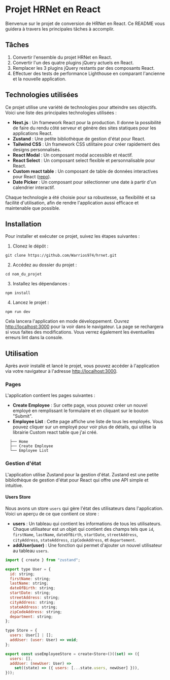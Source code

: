# Projet HRNet en React

Bienvenue sur le projet de conversion de HRNet en React. Ce README vous guidera à travers les principales tâches à accomplir.

## Tâches

1. Convertir l'ensemble du projet HRNet en React.
2. Convertir l'un des quatre plugins jQuery actuels en React.
3. Remplacer les 3 plugins jQuery restants par des composants React.
4. Effectuer des tests de performance Lighthouse en comparant l'ancienne et la nouvelle application.

## Technologies utilisées

Ce projet utilise une variété de technologies pour atteindre ses objectifs. Voici une liste des principales technologies utilisées :

- **Next.js** : Un framework React pour la production. Il donne la possibilité de faire du rendu côté serveur et génère des sites statiques pour les applications React.
- **Zustand** : Une petite bibliothèque de gestion d'état pour React.
- **Tailwind CSS** : Un framework CSS utilitaire pour créer rapidement des designs personnalisés.
- **React Modal** : Un composant modal accessible et réactif.
- **React Select** : Un composant select flexible et personnalisable pour React.
- **Custom react table** : Un composant de table de données interactives pour React ([repo](https://github.com/Warrios974/custom-react-table)).
- **Date Picker** : Un composant pour sélectionner une date à partir d'un calendrier interactif.

Chaque technologie a été choisie pour sa robustesse, sa flexibilité et sa facilité d'utilisation, afin de rendre l'application aussi efficace et maintenable que possible.

## Installation

Pour installer et exécuter ce projet, suivez les étapes suivantes :

1. Clonez le dépôt :

```shell
git clone https://github.com/Warrios974/hrnet.git
```

2. Accédez au dossier du projet :

```shell
cd nom_du_projet
```

3. Installez les dépendances :

```shell
npm install
```

4. Lancez le projet :

```shell
npm run dev
```

Cela lancera l'application en mode développement. Ouvrez [http://localhost:3000](http://localhost:3000) pour la voir dans le navigateur. La page se rechargera si vous faites des modifications. Vous verrez également les éventuelles erreurs lint dans la console.

## Utilisation

Après avoir installé et lancé le projet, vous pouvez accéder à l'application via votre navigateur à l'adresse [http://localhost:3000](http://localhost:3000).

### Pages

L'application contient les pages suivantes :

- **Create Employee** : Sur cette page, vous pouvez créer un nouvel employé en remplissant le formulaire et en cliquant sur le bouton "Submit".
- **Employee List** : Cette page affiche une liste de tous les employés. Vous pouvez cliquer sur un employé pour voir plus de détails, qui utilise la librairie Custom react table que j'ai créé.

```shell
  ├── Home
  ├── Create Employee
  └── Employee List
```

### Gestion d'état

L'application utilise Zustand pour la gestion d'état. Zustand est une petite bibliothèque de gestion d'état pour React qui offre une API simple et intuitive.

#### Users Store

Nous avons un store `users` qui gère l'état des utilisateurs dans l'application. Voici un aperçu de ce que contient ce store :

- **users** : Un tableau qui contient les informations de tous les utilisateurs. Chaque utilisateur est un objet qui contient des champs tels que `id`, `firstName`, `lastName`, `dateOfBirth`, `startDate`, `streetAddress`, `cityAddress`, `stateAddress`, `zipCodeAddress`, et `departement`.
- **addUser(user)** : Une fonction qui permet d'ajouter un nouvel utilisateur au tableau `users`.

```javascript
import { create } from "zustand";

export type User = {
  id: string;
  firstName: string;
  lastName: string;
  dateOfBirth: string;
  startDate: string;
  streetAddress: string;
  cityAddress: string;
  stateAddress: string;
  zipCodeAddress: string;
  department: string;
};

type Store = {
  users: User[] | [];
  addUser: (user: User) => void;
};

export const useEmployeeStore = create<Store>()((set) => ({
  users: [],
  addUser: (newUser: User) =>
    set((state) => ({ users: [...state.users, newUser] })),
}));
```
